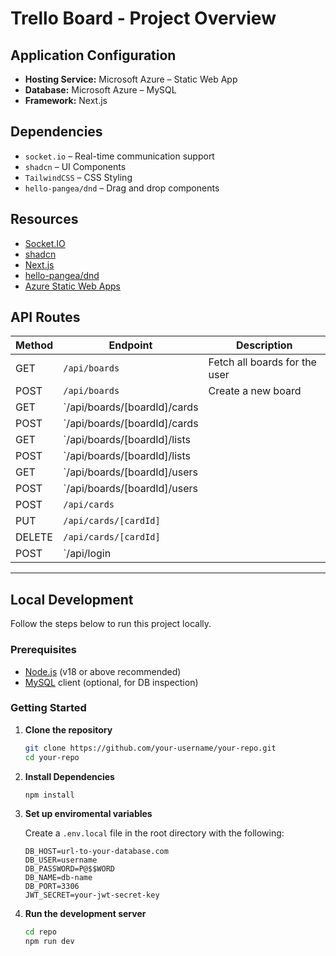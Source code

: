 # Trello Board - Project Overview

## Application Configuration

- **Hosting Service:** Microsoft Azure – Static Web App  
- **Database:** Microsoft Azure – MySQL  
- **Framework:** Next.js  

## Dependencies

- `socket.io` – Real-time communication support  
- `shadcn` – UI Components  
- `TailwindCSS` – CSS Styling  
- `hello-pangea/dnd` – Drag and drop components  

## Resources

- [Socket.IO](https://socket.io/how-to/use-with-nextjs)  
- [shadcn](https://ui.shadcn.com)  
- [Next.js](https://nextjs.org)  
- [hello-pangea/dnd](https://github.com/hello-pangea/dnd)  
- [Azure Static Web Apps](https://learn.microsoft.com/en-us/azure/static-web-apps/)  

## API Routes

| Method | Endpoint               | Description                            |
|--------|------------------------|----------------------------------------|
| GET    | `/api/boards`          | Fetch all boards for the user          |
| POST   | `/api/boards`          | Create a new board                     |
| GET    | `/api/boards/[boardId]/cards |                                  |
| POST   | `/api/boards/[boardId]/cards |                                  |
| GET    | `/api/boards/[boardId]/lists |                                  |
| POST   | `/api/boards/[boardId]/lists |                                  |
| GET    | `/api/boards/[boardId]/users |                                  |
| POST   | `/api/boards/[boardId]/users |                                  |
| POST   | `/api/cards`                 |                                  |
| PUT    | `/api/cards/[cardId]`        |                                  |
| DELETE | `/api/cards/[cardId]`        |                                  |
| POST   | `/api/login                  |                                  |


---

## Local Development

Follow the steps below to run this project locally.

### Prerequisites

- [Node.js](https://nodejs.org) (v18 or above recommended)  
- [MySQL](https://www.mysql.com) client (optional, for DB inspection)

### Getting Started

1. **Clone the repository**

   ```bash
   git clone https://github.com/your-username/your-repo.git
   cd your-repo

2. **Install Dependencies**

   ```bash
   npm install

3. **Set up enviromental variables**

   Create a `.env.local` file in the root directory with the following:

   ```env
   DB_HOST=url-to-your-database.com
   DB_USER=username
   DB_PASSWORD=P@$$WORD
   DB_NAME=db-name
   DB_PORT=3306
   JWT_SECRET=your-jwt-secret-key

4. **Run the development server**

    ```bash
    cd repo
    npm run dev



